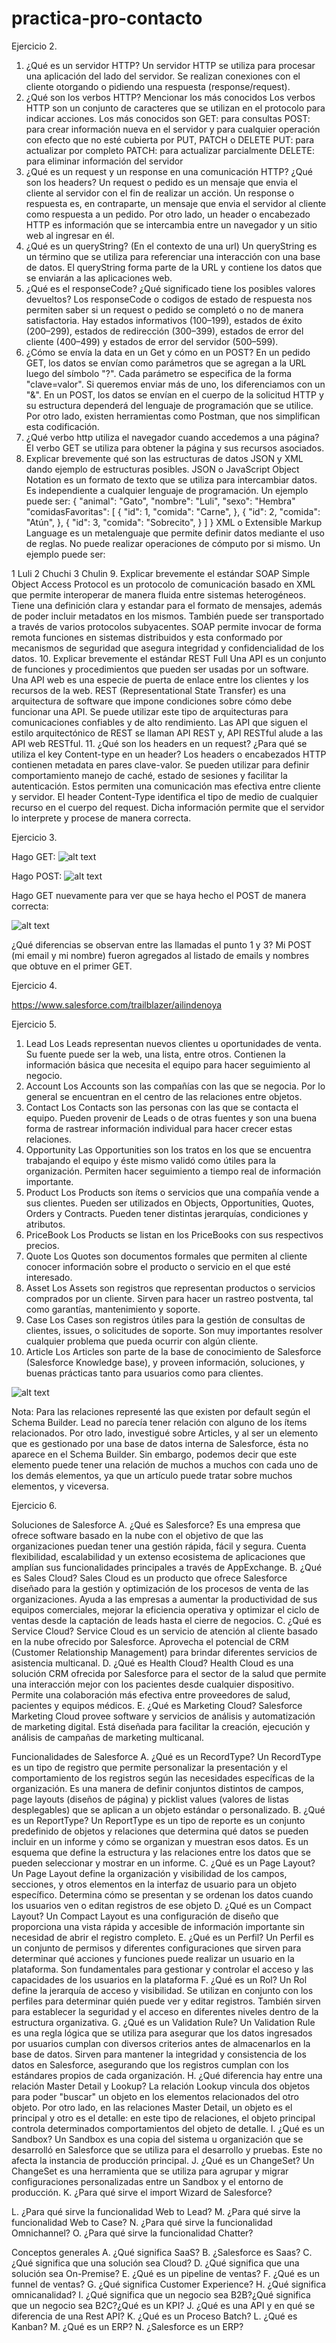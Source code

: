 # practica-pro-contacto


Ejercicio 2. 
1. ¿Qué es un servidor HTTP?
Un servidor HTTP se utiliza para procesar una aplicación del lado del servidor. Se realizan conexiones con el cliente otorgando o pidiendo una respuesta (response/request).
2. ¿Qué son los verbos HTTP? Mencionar los más conocidos
Los verbos HTTP son un conjunto de caracteres que se utilizan en el protocolo para indicar acciones. Los más conocidos son
GET: para consultas
POST: para crear información nueva en el servidor y para cualquier operación con efecto que no esté cubierta por PUT, PATCH o DELETE
PUT: para actualizar por completo
PATCH: para actualizar parcialmente
DELETE: para eliminar información del servidor
3. ¿Qué es un request y un response en una comunicación HTTP? ¿Qué son los headers?
Un request o pedido es un mensaje que envia el cliente al servidor con el fin de realizar un acción. Un response o respuesta es, en contraparte, un mensaje que envia el servidor al cliente como respuesta a un pedido. Por otro lado, un header o encabezado HTTP es información que se intercambia entre un navegador y un sitio web al ingresar en él. 
4. ¿Qué es un queryString? (En el contexto de una url)
Un queryString es un término que se utiliza para referenciar una interacción con una base de datos. El queryString forma parte de la URL y contiene los datos que se enviarán a las aplicaciones web.
5. ¿Qué es el responseCode? ¿Qué significado tiene los posibles valores devueltos?
Los responseCode o codigos de estado de respuesta nos permiten saber si un request o pedido se completó o no de manera satisfactoria.
Hay estados informativos (100–199), estados de éxito (200–299), estados de redirección (300–399), estados de error del cliente (400–499) y estados de error del servidor (500–599).
6. ¿Cómo se envía la data en un Get y cómo en un POST?
En un pedido GET, los datos se envían como parámetros que se agregan a la URL luego del símbolo "?". Cada parámetro se especifica de la forma "clave=valor". Si queremos enviar más de uno, los diferenciamos con un "&".
En un POST, los datos se envían en el cuerpo de la solicitud HTTP y su estructura dependerá del lenguaje de programación que se utilice. Por otro lado, existen herramientas como Postman, que nos simplifican esta codificación.
7. ¿Qué verbo http utiliza el navegador cuando accedemos a una página?
El verbo GET se utiliza para obtener la página y sus recursos asociados.
8. Explicar brevemente qué son las estructuras de datos JSON y XML dando ejemplo de estructuras posibles.
JSON o JavaScript Object Notation es un formato de texto que se utiliza para intercambiar datos. Es independiente a cualquier lenguaje de programación.
Un ejemplo puede ser:
{
  "animal": "Gato",
  "nombre": "Luli",
  "sexo": "Hembra"
  "comidasFavoritas":  [
    {
      "id": 1,
      "comida": "Carne",
    },
    {
      "id": 2,
      "comida": "Atún",
    },
    {
      "id": 3,
      "comida": "Sobrecito",
    }
  ]
}
XML o Extensible Markup Language es un metalenguaje que permite definir datos mediante el uso de reglas. No puede realizar operaciones de cómputo por si mismo.
Un ejemplo puede ser:
<michis>
  <michi>
    <id>1</id>
    <nombre>Luli</nombre>
  </michi>
  <michi>
    <id>2</id>
    <nombre>Chuchi</nombre>
  </michi>
  <michi>
    <id>3</id>
    <nombre>Chulin</nombre>
  </michi>
</michis>
9. Explicar brevemente el estándar SOAP
Simple Object Access Protocol es un protocolo de comunicación basado en XML que permite interoperar de manera fluida entre sistemas heterogéneos. Tiene una definición clara y estandar para el formato de mensajes, además de poder incluir metadatos en los mismos. También puede ser transportado a través de varios protocolos subyacentes. SOAP permite invocar de forma remota funciones en sistemas distribuidos y esta conformado por mecanismos de seguridad que asegura integridad y confidencialidad de los datos.
10. Explicar brevemente el estándar REST Full
Una API es un conjunto de funciones y procedimientos que pueden ser usadas por un software. Una API web es una especie de puerta de enlace entre los clientes y los recursos de la web. REST (Representational State Transfer) es una arquitectura de software que impone condiciones sobre cómo debe funcionar una API. Se puede utilizar este tipo de arquitecturas para comunicaciones confiables y de alto rendimiento. Las API que siguen el estilo arquitectónico de REST se llaman API REST y, API RESTful alude a las API web RESTful.
11. ¿Qué son los headers en un request? ¿Para qué se utiliza el key Content-type en un header?
Los headers o encabezados HTTP contienen metadata en pares clave-valor. Se pueden utilizar para definir comportamiento manejo de caché, estado de sesiones y facilitar la autenticación. Estos permiten una comunicación mas efectiva entre cliente y servidor. El header Content-Type identifica el tipo de medio de cualquier recurso en el cuerpo del request. Dicha información permite que el servidor lo interprete y procese de manera correcta.

Ejercicio 3.

Hago GET: 
![alt text](https://i.postimg.cc/bvMYSpQn/pro-con.png)

Hago POST: 
![alt text](https://i.postimg.cc/Gh9MqRYt/pro-con2.png)

Hago GET nuevamente para ver que se haya hecho el POST de manera correcta: 

![alt text](https://i.postimg.cc/dtX5ffmB/pro-con3.png)

¿Qué diferencias se observan entre las llamadas el punto 1 y 3?
Mi POST (mi email y mi nombre) fueron agregados al listado de emails y nombres que obtuve en el primer GET.


Ejercicio 4.

https://www.salesforce.com/trailblazer/ailindenoya 

Ejercicio 5.

1. Lead
Los Leads representan nuevos clientes u oportunidades de venta. Su fuente puede ser la web, una lista, entre otros. Contienen la información básica que necesita el equipo para hacer seguimiento al negocio. 
3. Account
Los Accounts son las compañías con las que se negocia. Por lo general se encuentran en el centro de las relaciones entre objetos.
5. Contact
Los Contacts son las personas con las que se contacta el equipo. Pueden provenir de Leads o de otras fuentes y son una buena forma de rastrear información individual para hacer crecer estas relaciones. 
7. Opportunity
Las Opportunities son los tratos en los que se encuentra trabajando el equipo y éste mismo validó como útiles para la organización. Permiten hacer seguimiento a tiempo real de información importante.
9. Product
Los Products son ítems o servicios que una compañía vende a sus clientes. Pueden ser utilizados en Objects, Opportunities, Quotes, Orders y Contracts. Pueden tener distintas jerarquías, condiciones y atributos.
11. PriceBook
Los Products se listan en los PriceBooks con sus respectivos precios.
13. Quote
Los Quotes son documentos formales que permiten al cliente conocer información sobre el producto o servicio en el que esté interesado.
15. Asset
Los Assets son registros que representan productos o servicios comprados por un cliente. Sirven para hacer un rastreo postventa, tal como garantías, mantenimiento y soporte.  
17. Case
Los Cases son registros útiles para la gestión de consultas de clientes, issues, o solicitudes de soporte. Son muy importantes resolver cualquier problema que pueda ocurrir con algún cliente.
19. Article
Los Articles son parte de la base de conocimiento de Salesforce (Salesforce Knowledge base), y proveen información, soluciones, y buenas prácticas tanto para usuarios como para clientes.


![alt text](https://i.postimg.cc/cLdwtsd6/pro-con4.png) 

Nota: Para las relaciones representé las que existen por default según el Schema Builder. Lead no parecía tener relación con alguno de los ítems relacionados. Por otro lado, investigué sobre Articles, y al ser un elemento que es gestionado por una base de datos interna de Salesforce, ésta no aparece en el Schema Builder. Sin embargo, podemos decir que este elemento puede tener una relación de muchos a muchos con cada uno de los demás elementos, ya que un artículo puede tratar sobre muchos elementos, y viceversa.

Ejercicio 6.

Soluciones de Salesforce
A. ¿Qué es Salesforce?
Es una empresa que ofrece software basado en la nube con el objetivo de que las organizaciones puedan tener una gestión rápida, fácil y segura. Cuenta flexibilidad, escalabilidad y un extenso ecosistema de aplicaciones que amplían sus funcionalidades principales a través de AppExchange.
B. ¿Qué es Sales Cloud?
Sales Cloud es un producto que ofrece Salesforce diseñado para la gestión y optimización de los procesos de venta de las organizaciones. Ayuda a las empresas a aumentar la productividad de sus equipos comerciales, mejorar la eficiencia operativa y optimizar el ciclo de ventas desde la captación de leads hasta el cierre de negocios. 
C. ¿Qué es Service Cloud?
Service Cloud es un servicio de atención al cliente basado en la nube ofrecido por Salesforce. Aprovecha el potencial de CRM (Customer Relationship Management) para brindar diferentes servicios de asistencia multicanal.
D. ¿Qué es Health Cloud?
Health Cloud es una solución CRM ofrecida por Salesforce para el sector de la salud que permite una interacción mejor con los pacientes desde cualquier dispositivo. Permite una colaboración más efectiva entre proveedores de salud, pacientes y equipos médicos. 
E. ¿Qué es Marketing Cloud?
Salesforce Marketing Cloud provee software y servicios de análisis y automatización de marketing digital. Está diseñada para facilitar la creación, ejecución y análisis de campañas de marketing multicanal.

Funcionalidades de Salesforce
A. ¿Qué es un RecordType?
Un RecordType es un tipo de registro que permite personalizar la presentación y el comportamiento de los registros según las necesidades específicas de la organización. Es una manera de definir conjuntos distintos de campos, page layouts (diseños de página) y picklist values (valores de listas desplegables) que se aplican a un objeto estándar o personalizado.
B. ¿Qué es un ReportType?
Un ReportType es un tipo de reporte es un conjunto predefinido de objetos y relaciones que determina qué datos se pueden incluir en un informe y cómo se organizan y muestran esos datos. Es un esquema que define la estructura y las relaciones entre los datos que se pueden seleccionar y mostrar en un informe.
C. ¿Qué es un Page Layout?
Un Page Layout define la organización y visibilidad de los campos, secciones, y otros elementos en la interfaz de usuario para un objeto específico. Determina cómo se presentan y se ordenan los datos cuando los usuarios ven o editan registros de ese objeto
D. ¿Qué es un Compact Layout?
Un Compact Layout es una configuración de diseño que proporciona una vista rápida y accesible de información importante sin necesidad de abrir el registro completo. 
E. ¿Qué es un Perfil?
Un Perfil es un conjunto de permisos y diferentes configuraciones que sirven para determinar qué acciones y funciones puede realizar un usuario en la plataforma. Son fundamentales para gestionar y controlar el acceso y las capacidades de los usuarios en la plataforma
F. ¿Qué es un Rol?
Un Rol define la jerarquía de acceso y visibilidad. Se utilizan en conjunto con los perfiles para determinar quién puede ver y editar registros. También sirven para establecer la seguridad y el acceso en diferentes niveles dentro de la estructura organizativa. 
G. ¿Qué es un Validation Rule?
Un Validation Rule es una regla lógica que se utiliza para asegurar que los datos ingresados por usuarios cumplan con diversos criterios antes de almacenarlos en la base de datos. Sirven para mantener la integridad y consistencia de los datos en Salesforce, asegurando que los registros cumplan con los estándares propios de cada organización.
H. ¿Qué diferencia hay entre una relación Master Detail y Lookup?
La relación Lookup vincula dos objetos para poder "buscar" un objeto en los elementos relacionados del otro objeto. Por otro lado, en las relaciones Master Detail, un objeto es el principal y otro es el detalle: en este tipo de relaciones, el objeto principal controla determinados comportamientos del objeto de detalle.
I. ¿Qué es un Sandbox?
Un Sandbox es una copia del sistema u organización que se desarrolló en Salesforce que se utiliza para el desarrollo y pruebas. Este no afecta la instancia de producción principal.
J. ¿Qué es un ChangeSet?
Un ChangeSet es una herramienta que se utiliza para agrupar y migrar configuraciones personalizadas entre un Sandbox y el entorno de producción. 
K. ¿Para qué sirve el import Wizard de Salesforce?

L. ¿Para qué sirve la funcionalidad Web to Lead?
M. ¿Para qué sirve la funcionalidad Web to Case?
N. ¿Para qué sirve la funcionalidad Omnichannel?
O. ¿Para qué sirve la funcionalidad Chatter?


Conceptos generales
A. ¿Qué significa SaaS?
B. ¿Salesforce es Saas?
C. ¿Qué significa que una solución sea Cloud?
D. ¿Qué significa que una solución sea On-Premise?
E. ¿Qué es un pipeline de ventas?
F. ¿Qué es un funnel de ventas?
G. ¿Qué significa Customer Experience?
H. ¿Qué significa omnicanalidad?
I. ¿Qué significa que un negocio sea B2B?¿Qué significa que un negocio sea B2C?¿Qué es un KPI?
J. ¿Qué es una API y en qué se diferencia de una Rest API?
K. ¿Qué es un Proceso Batch?
L. ¿Qué es Kanban?
M. ¿Qué es un ERP?
N. ¿Salesforce es un ERP?




